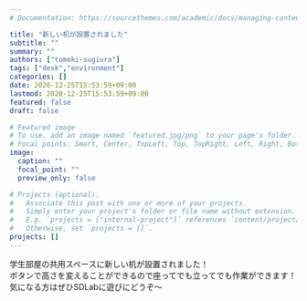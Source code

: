 ```yaml
---
# Documentation: https://sourcethemes.com/academic/docs/managing-content/

title: "新しい机が設置されました"
subtitle: ""
summary: ""
authors: ["tomoki-sugiura"]
tags: ["desk","environment"]
categories: []
date: 2020-12-25T15:53:59+09:00
lastmod: 2020-12-25T15:53:59+09:00
featured: false
draft: false

# Featured image
# To use, add an image named `featured.jpg/png` to your page's folder.
# Focal points: Smart, Center, TopLeft, Top, TopRight, Left, Right, BottomLeft, Bottom, BottomRight.
image:
  caption: ""
  focal_point: ""
  preview_only: false

# Projects (optional).
#   Associate this post with one or more of your projects.
#   Simply enter your project's folder or file name without extension.
#   E.g. `projects = ["internal-project"]` references `content/project/deep-learning/index.md`.
#   Otherwise, set `projects = []`.
projects: []
---
```


学生部屋の共用スペースに新しい机が設置されました！<br>
ボタンで高さを変えることができるので座ってでも立ってでも作業ができます！<br>
気になる方はぜひSDLabに遊びにどうぞ〜
